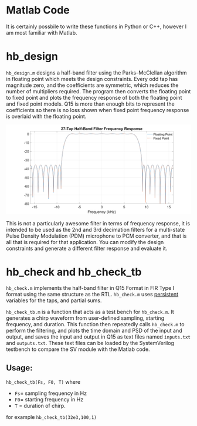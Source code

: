 # Matlab Code

It is certainly possbile to write these functions in Python or C++, however I am most familiar with Matlab.  

# hb_design

`hb_design.m` designs a half-band filter using the Parks–McClellan algorithm in floating point which meets the design constraints. Every odd tap has magnitude zero, and the coefficients are symmetric, which reduces the number of multipliers required.  The program then converts the floating point to fixed point and plots the frequency response of both the floating point and fixed point models.  Q15 is more than enough bits to represent the coefficients so there is no loss shown when fixed point frequency response is overlaid with the floating point.  

<img src="../images/half_band_freq_resp.png">

This is not a particularly awesome filter in terms of frequency response, it is intended to be used as the 2nd and 3rd decimation filters for a multi-state Pulse Density Modulation (PDM) microphone to PCM converter, and that is all that is required for that application. You can modify the design constraints and generate a different filter response and evaluate it.

# hb_check and hb_check_tb

`hb_check.m` implements the half-band filter in Q15 Format in FIR Type I format using the same structure as the RTL.  `hb_check.m` uses [persistent](https://www.mathworks.com/help/matlab/ref/persistent.html) variables for the taps, and partial sums.  

`hb_check_tb.m` is a function that acts as a test bench for `hb_check.m`.  It generates a chirp waveform from user-defined sampling, starting frequency, and duration.  This function then repeatedly calls `hb_check.m` to perform the filtering, and plots the time domain and PSD of the input and output, and saves the input and output in Q15 as text files named `inputs.txt` and `outputs.txt`.  These text files can be loaded by the SystemVerilog testbench to compare the SV module with the Matlab code.  

## Usage:

`hb_check_tb(Fs, F0, T)` 
where 
* `Fs`= sampling frequency in Hz
* `F0`= starting frequency in Hz
* `T` = duration of chirp.

for example `hb_check_tb(32e3,100,1)`

